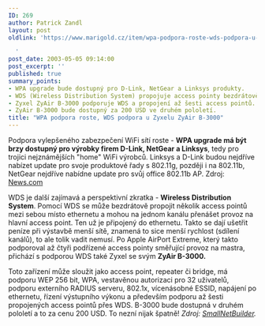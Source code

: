 ```yaml
---
ID: 269
author: Patrick Zandl
layout: post
oldlink: 'https://www.marigold.cz/item/wpa-podpora-roste-wds-podpora-u-zyxelu-zyair-b-3000

  '
post_date: 2003-05-05 09:14:00
post_excerpt: ''
published: true
summary_points:
- WPA upgrade bude dostupný pro D-Link, NetGear a Linksys produkty.
- WDS (Wireless Distribution System) propojuje access pointy bezdrátově.
- Zyxel ZyAir B-3000 podporuje WDS a propojení až šesti access pointů.
- ZyAir B-3000 bude dostupný za 200 USD ve druhém pololetí.
title: "WPA podpora roste, WDS podpora u Zyxelu ZyAir B-3000"
---
```


<p>
Podpora vylepšeného zabezpečení WiFi sítí roste - <STRONG>WPA upgrade má být brzy dostupný pro výrobky firem D-Link, NetGear a Linksys</STRONG>, tedy pro trojici nejznámějších "home" WiFi výrobců. Linksys a D-Link budou nejdříve nabízet update pro svoje produktové řady s 802.11g, později i na 802.11b, NetGear nejdříve nabídne update pro svůj office 802.11b AP. Zdroj: <A href="http://news.com.com/2100-1013_3-999343.html" target=_blank>News.com</A></p>

<p>
WDS je další zajímavá a perspektivní zkratka - <STRONG>Wireless Distribution System</STRONG>. Pomocí WDS se může bezdrátově propojit několik access pointů mezi sebou místo ethernetu a mohou na jednom kanálu přenášet provoz na hlavní access point. Ten už je připojený do ethernetu. Takto se dají ušetřit peníze při výstavbě menší sítě, znamená to sice menší rychlost (sdílení kanálů), to ale tolik vadit nemusí. Po Apple AirPort Extreme, který takto podporoval až čtyři podřízené access pointy směřující provoz na mastra, přichází s podporou WDS také Zyxel se svým <STRONG>ZyAir B-3000.</STRONG> </p>

<p>
Toto zařízení může sloužit jako access point, repeater&#160;či bridge, má podporu WEP 256 bit, WPA, vestavěnou autorizaci pro 32 uživatelů, podporu externího RADIUS serveru, 802.1x, vícenásobné ESSID, napájení po ethernetu, řízení výstupního výkonu a především podporu až šesti propojených access pointů přes WDS. B-3000 bude dostupná v druhém pololetí a to za cenu 200 USD. To nezní nijak špatně! <EM>Zdroj: </EM><A href="http://www.smallnetbuilder.com/News_story_187.php" target=_blank><EM>SmallNetBuilder</EM></A><EM>.</EM></p>